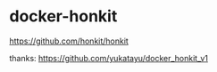 # docker-honkit
https://github.com/honkit/honkit


thanks: https://github.com/yukatayu/docker_honkit_v1
